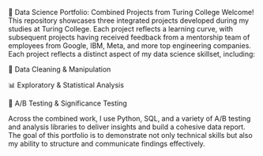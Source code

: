🧠 Data Science Portfolio: Combined Projects from Turing College
Welcome! This repository showcases three integrated projects developed during my studies at Turing College. Each project reflects a learning curve, with subsequent projects having received feedback from a mentorship team of employees from Google, IBM, Meta, and more top engineering companies. Each project reflects a distinct aspect of my data science skillset, including:

🧹 Data Cleaning & Manipulation

📊 Exploratory & Statistical Analysis

🧪 A/B Testing & Significance Testing

Across the combined work, I use Python, SQL, and a variety of A/B testing and analysis libraries to deliver insights and build a cohesive data report. The goal of this portfolio is to demonstrate not only technical skills but also my ability to structure and communicate findings effectively.
